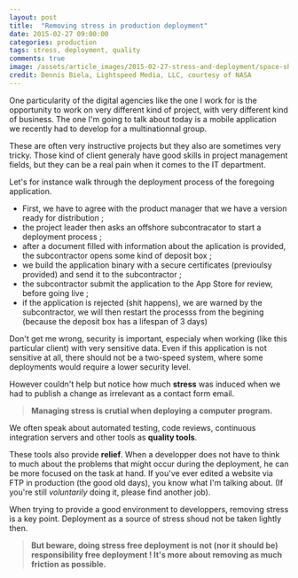 ```yaml
---
layout: post
title:  "Removing stress in production deployment"
date: 2015-02-27 09:00:00
categories: production 
tags: stress, deployment, quality
comments: true
image: /assets/article_images/2015-02-27-stress-and-deployment/space-shuttle-discovery-on-launch-pad.jpg
credit: Dennis Biela, Lightspeed Media, LLC, courtesy of NASA
---
```

One particularity of the digital agencies like the one I work for is the opportunity to work on very different kind of project, with very different kind of business.
The one I'm going to talk about today is a mobile application we recently had to develop for a multinationnal group.

These are often very instructive projects but they also are sometimes very tricky.
Those kind of client generaly have good skills in project management fields, but they can be a real pain when it comes to the IT department.

Let's for instance walk through the deployment process of the foregoing application.

- First, we have to agree with the product manager that we have a version ready for distribution ;
- the project leader then asks an offshore subcontracator to start a deployment process ;
- after a document filled with information about the aplication is provided, the subcontractor opens some kind of deposit box ;
- we build the application binary with a secure certificates (previoulsy provided) and send it to the subcontractor ;
- the subcontractor submit the application to the App Store for review, before going live ;
- if the application is rejected (shit happens), we are warned by the subcontractor, we will then restart the processs from the begining (because the deposit box has a lifespan of 3 days)

Don't get me wrong, security is important, especialy when working (like this particular client) with very sensitive data.
Even if this application is not sensitive at all,
there should not be a two-speed system, where some deployments would require a lower security level.

However couldn't help but notice how much **stress** was induced when we had to publish a change as irrelevant as a contact form email.

> **Managing stress is crutial when deploying a computer program.**

We often speak about automated testing, code reviews, continuous integration servers and other tools as **quality tools**.

These tools also provide **relief**. When a developper does not have to think to much about the problems that might occur during the deployment,
he can be more focused on the task at hand. If you've ever edited a website via FTP in production (the good old days),
you know what I'm talking about. (If you're still _voluntarily_ doing it, please find another job). 

When trying to provide a good environment to developpers, removing stress is a key point. 
Deployment as a source of stress shoud not be taken lightly then.    

> **But beware, doing stress free deployment is not (nor it should be) responsibility free deployment ! It's more about removing as much friction as possible.**